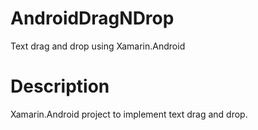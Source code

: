 # AndroidDragNDrop
Text drag and drop using Xamarin.Android

# Description
Xamarin.Android project to implement text drag and drop.
